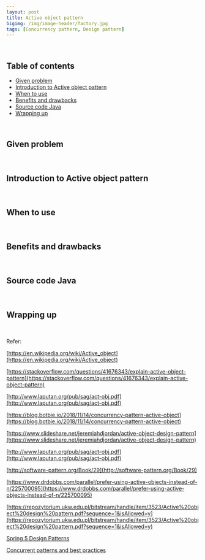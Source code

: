```yaml
---
layout: post
title: Active object pattern
bigimg: /img/image-header/factory.jpg
tags: [Concurrency pattern, Design pattern]
---
```




<br>

## Table of contents
- [Given problem](#given-problem)
- [Introduction to Active object pattern](#introduction-to-active-object-pattern)
- [When to use](#when-to-use)
- [Benefits and drawbacks](#benefits-and-drawbacks)
- [Source code Java](#source-code-java)
- [Wrapping up](#wrapping-up)


<br>

## Given problem






<br>

## Introduction to Active object pattern






<br>

## When to use





<br>

## Benefits and drawbacks





<br>

## Source code Java






<br>

## Wrapping up






<br>

Refer:

[https://en.wikipedia.org/wiki/Active_object](https://en.wikipedia.org/wiki/Active_object)

[https://stackoverflow.com/questions/41676343/explain-active-object-pattern](https://stackoverflow.com/questions/41676343/explain-active-object-pattern)

[http://www.laputan.org/pub/sag/act-obj.pdf](http://www.laputan.org/pub/sag/act-obj.pdf)

[https://blog.botbie.io/2018/11/14/concurrency-pattern-active-object](https://blog.botbie.io/2018/11/14/concurrency-pattern-active-object)

[https://www.slideshare.net/jeremiahdjordan/active-object-design-pattern](https://www.slideshare.net/jeremiahdjordan/active-object-design-pattern)

[http://www.laputan.org/pub/sag/act-obj.pdf](http://www.laputan.org/pub/sag/act-obj.pdf)

[http://software-pattern.org/Book/29](http://software-pattern.org/Book/29)

[https://www.drdobbs.com/parallel/prefer-using-active-objects-instead-of-n/225700095](https://www.drdobbs.com/parallel/prefer-using-active-objects-instead-of-n/225700095)

[https://repozytorium.ukw.edu.pl/bitstream/handle/item/3523/Active%20object%20design%20pattern.pdf?sequence=1&isAllowed=y](https://repozytorium.ukw.edu.pl/bitstream/handle/item/3523/Active%20object%20design%20pattern.pdf?sequence=1&isAllowed=y)

[Spring 5 Design Patterns]()

[Concurrent patterns and best practices]()